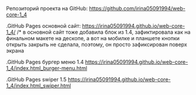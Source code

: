 Репозиторий проекта на GitHub: https://github.com/irina05091994/web-core-1_4

.GitHub Pages основной сайт:  https://irina05091994.github.io/web-core-1_4/
/* в основной сайт тоже добавила блок из 1.4, зафиктировала как на финальном макете на дескопе, а вот на мобилке и планшете кнопки открыть закрыть не сделала, поэтому, он просто зафиксирован поверх экрана 

.GitHub Pages бургер меню  1.4
https://irina05091994.github.io/web-core-1_4/index.html_burger-menu.html

.GitHub Pages swiper  1.5
https://irina05091994.github.io/web-core-1_4/index.html_swiper.html
